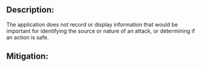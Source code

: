 ## Description:

The application does not record or display information that would be important for identifying the source or nature of an attack, or determining if an action is safe.



## Mitigation:
